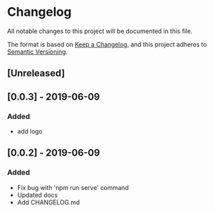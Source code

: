 # Changelog
All notable changes to this project will be documented in this file.

The format is based on [Keep a Changelog](https://keepachangelog.com/en/1.0.0/),
and this project adheres to [Semantic Versioning](https://semver.org/spec/v2.0.0.html).

## [Unreleased]

## [0.0.3] - 2019-06-09
### Added
- add logo


## [0.0.2] - 2019-06-09
### Added
- Fix bug with 'npm run serve' command
- Updated docs
- Add CHANGELOG.md
